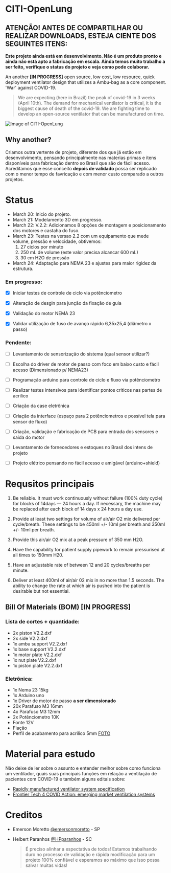 # CITI-OpenLung

## ATENÇÃO! ANTES DE COMPARTILHAR OU REALIZAR DOWNLOADS, ESTEJA CIENTE DOS SEGUINTES ITENS:

**Este projeto ainda está em desenvolvimento. Não é um produto pronto e ainda não está apto a fabricação em escala. Ainda temos muito trabalho a ser feito, verifique o status do projeto e veja como pode colaborar.**


An another **[IN PROGRESS]** open source, low cost, low resource, quick deployment ventilator design that utilizes a Ambu-bag as a core component.  'War' against COVID-19.

>We are expecting (here in Brazil) the peak of covid-19 in 3 weeks (April 10th). The demand for mechanical ventilator is critical, it is the biggest cause of death of the covid-19. We are fighting time to develop an open-source ventilator that can be manufactured on time.

![Image of CITI-OpenLung](https://github.com/emersonmoretto/CITI-OpenLung/blob/master/images/Screen%20Shot%202020-03-21%20at%2004.50.34.png)

## Why another?

Criamos outra vertente de projeto, diferente dos que já estão em desenvolvimento, pensando principalmente nas materias primas e itens disponíveis para fabricação dentro so Brasil que são de fácil acesso. Acreditamos que esse conceito **depois de validado** possa ser replicado com o menor tempo de favricação e com menor custo comparado a outros projetos. 

# Status

- March 20: Inicio do projeto.
- March 21: Modelamento 3D em progresso.
- March 22: V.2.2: Adicionamos 8 opções de montagem e posicionamento dos motores e castaha do fuso.
- March 23: Testes na versao 2.2 com um equipamento que mede volume, pressão e velocidade, obtivemos:
  1. 27 ciclos por minuto
  2. 250 mL de volume (este valor precisa alcancar 600 mL)
  3. 30 cm H2O de pressão
- March 24: Adaptação para NEMA 23 e ajustes para maior rigidez da estrutura.

### Em progresso:

- [x] Iniciar testes de controle de ciclo via potênciometro
- [x] Alteração de desgin para junção da fixação de guia
- [x] Validação do motor NEMA 23
- [x] Validar utilização de fuso de avanço rápido 6,35x25,4 (diâmetro x passo)


### Pendente:
- [ ] Levantamento de sensorização do sistema (qual sensor utilizar?)
- [ ] Escolha do driver de motor de passo com foco em baixo custo e fácil acesso (Dimensionado p/ NEMA23)
- [ ] Programação arduino para controle de ciclo e fluxo via potênciometro
- [ ] Realizar testes intensivos para identificar pontos criticos nas partes de acrilico
- [ ] Criação da case eletrônica
- [ ] Criação da interface (espaço para 2 potênciometros e possível tela para sensor de fluxo)
- [ ] Criação, validação e fabricação de PCB para entrada dos sensores e saida do motor
- [ ] Levantamento de fornecedores e estoques no Brasil dos intens de projeto
- [ ] Projeto elétrico pensando no fácil acesso e amigável (arduino+shield)


# Requsitos principais

1. Be reliable. It must work continuously without failure (100% duty cycle) for blocks of 14days — 24 hours a day. If necessary, the machine may be replaced after each block of 14 days x 24 hours a day use.

2. Provide at least two settings for volume of air/air O2 mix delivered per cycle/breath. These settings to be 450ml +/- 10ml per breath and 350ml +/- 10ml per breath.

3. Provide this air/air O2 mix at a peak pressure of 350 mm H2O.

4. Have the capability for patient supply pipework to remain pressurised at all times to 150mm H20.

5. Have an adjustable rate of between 12 and 20 cycles/breaths per minute.

6. Deliver at least 400ml of air/air 02 mix in no more than 1.5 seconds. The ability to change the rate at which air is pushed into the patient is desirable but not essential.


## Bill Of Materials (BOM) [IN PROGRESS]

### Lista de cortes + quantidade:

- 2x piston V2.2.dxf	
- 2x side V2.2.dxf
- 1x ambu support V2.2.dxf	
- 1x base support V2.2.dxf	
- 1x motor plate V2.2.dxf	
- 1x nut plate V2.2.dxf	
- 1x piston plate V2.2.dxf	

### Eletrônica: 

- 1x Nema 23 15kg
- 1x Arduino uno
- 1x Driver de motor de passo **a ser dimensionado**
- 20x Parafuso M3 16mm
- 4x Parafuso M3 12mm 
- 2x Potênciometro 10K
- Fonte 12V 
- Fiação
- Perfil de acabamento para acrilico 5mm [FOTO](https://http2.mlstatic.com/borracha-u-c-8-metros-acabamento-gabinete-acrilico--D_NQ_NP_21608-MLB20213569630_122014-F.jpg)

# Material para estudo

Não deixe de ler sobre o assunto e entender melhor sobre como funciona um ventilador, quais suas principais funções em relação a ventilação de pacientes com COVID-19 e também alguns editais sobre:

- [Rapidly manufactured ventilator system specification](https://www.gov.uk/government/publications/coronavirus-covid-19-ventilator-supply-specification/rapidly-manufactured-ventilator-system-specification)
- [Frontier Tech 4 COVID Action: emerging market ventilation systems](https://medium.com/frontier-technology-livestreaming/frontier-tech-4-covid-action-emerging-market-ventilation-systems-9c818cb46189)


# Creditos

* Emerson Moretto [@emersonmoretto](https://github.com/emersonmoretto) - SP
* Helbert Paranhos [@HPparanhos](github.com/HPparanhos) - SC

   > É preciso alinhar a espectativa de todos! Estamos trabalhando duro no processo de validação e rápida modificação para um projeto 100% confiável e esperamos ao máximo que isso possa salvar muitas vidas!